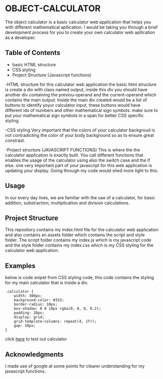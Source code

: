 # OBJECT-CALCULATOR
The object calculator is a basic calculator web application that helps you with different mathematical apllication. I would be taking you through a brief development process
for you to create your own calculator web apllication as a developer.

## Table of Contents 
- basic HTML structure
- CSS styling
- Project Structure (Javascript functions)

-HTML structure
for this calculator web application the basic html structure is create a div with class named output, inside this div you should have another div containing the previou-operand and the current-operand which contains the main output. Inside the main div created would be a list of buttons to identify yoyur calculator input, these buttons would have different ids of numbers and other mathematical sign symbols. make sure to put your mathematical sign symbols in a span for better CSS specific styling.

-CSS styling
Very important that the colors of your calculator backgroud is not contradicting the color of your body background so as to ensure great constrast.

-Project structure (JAVASCRIPT FUNCTIONS)
This is where the the calculator application is exactly built. You call different functions that enables the usage of the calculator using also the switch case and the if else. one very important part of your javascript for this web application is updating your display. Going through my code would shed more light to this. 

## Usage

In our every day lives, we are familiar with the use of a calculator, for basic addition, substraction, multiplication and division calculations.

## Project Structure

This repository contains my index.html file for the calculator web application and also contains an assets folder which contains the script and style folder. The script folder contains my index.js which is my javascript code and the style folder contains my index.css which is my CSS styling for the calculator web application.

## Examples
below is code snipet from CSS styling code, this code contains the styling for my main calculator that is inside a div.

```
.calculator {
    width: 300px;
    background-color: #333;
    border-radius: 10px;
    box-shadow: 0 0 10px rgba(0, 0, 0, 0.2);
    padding: 20px;
    display: grid;
    grid-template-columns: repeat(4, 1fr);
    gap: 10px;
}
```
click [here](https://theniyirichard.github.io/object-calculator/) to test out calculator

## Acknowledgments
I made use of google at some points for clearer understanding for my javascript functions.
